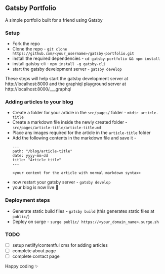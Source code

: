 ## Gatsby Portfolio

A simple portfolio built for a friend using Gatsby  

### Setup

* Fork the repo
* Clone the repo - `git clone https://github.com/<your_username>/gatsby-portfolio.git`
* install the required dependencies - `cd gatsby-portfolio && npm install`
* install gatsby-cli - `npm install -g gatsby-cli`
* start the gatsby development server - `gatsby develop`

These steps will help start the gatsby development server at http://localhost:8000 and the graphiql playground server at http://localhost:8000/___graphql  

### Adding articles to your blog

* Create a folder for your article in the `src/pages/` folder - `mkdir article-title`
* Create a markdown file inside the newly created folder - `src/pages/article-title/article-title.md`
* Place any images required for the article in the `article-title` folder
* Add the following contents in the markdown file and save it -
    ```
    ---
    path: "/blog/article-title"
    date: yyyy-mm-dd
    title: "Article title"
    ---
  
    <your content for the article with normal markdown syntax>
    ```
 * now restart your gatsby server - `gatsby develop`
 * your blog is now live :tada:
 
 ### Deployment steps
 
 * Generate static build files - `gatsby build` (this generates static files at `public/`)
 * Deploy on surge - `surge public/ https://<your_domain_name>.surge.sh`
 
 ### TODO
 
 - [ ] setup netlify/contentful cms for adding articles
 - [ ] complete about page
 - [ ] complete contact page
 
 Happy coding :sparkles:

